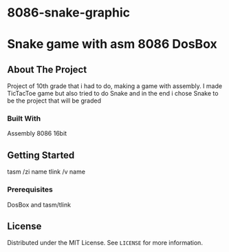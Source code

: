 # 8086-snake-graphic
# Snake game with asm 8086 DosBox


<!-- ABOUT THE PROJECT -->
## About The Project

Project of 10th grade that i had to do, making a game with assembly.
I made TicTacToe game but also tried to do Snake and in the end i chose Snake 
to be the project that will be graded

### Built With

Assembly 8086 16bit

<!-- GETTING STARTED -->
## Getting Started
tasm /zi name
tlink /v name

### Prerequisites

DosBox and tasm/tlink

## License

Distributed under the MIT License. See `LICENSE` for more information.






